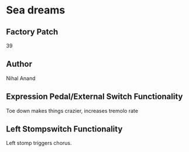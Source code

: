 



# Sea dreams

## Factory Patch


39  

## Author


Nihal Anand   

## Expression Pedal/External Switch Functionality


Toe down makes things crazier, increases tremolo rate  

## Left Stompswitch Functionality


Left stomp triggers chorus.